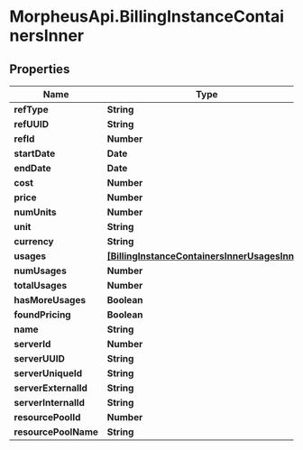 # MorpheusApi.BillingInstanceContainersInner

## Properties

Name | Type | Description | Notes
------------ | ------------- | ------------- | -------------
**refType** | **String** |  | [optional] 
**refUUID** | **String** |  | [optional] 
**refId** | **Number** |  | [optional] 
**startDate** | **Date** |  | [optional] 
**endDate** | **Date** |  | [optional] 
**cost** | **Number** |  | [optional] 
**price** | **Number** |  | [optional] 
**numUnits** | **Number** |  | [optional] 
**unit** | **String** |  | [optional] 
**currency** | **String** |  | [optional] 
**usages** | [**[BillingInstanceContainersInnerUsagesInner]**](BillingInstanceContainersInnerUsagesInner.md) |  | [optional] 
**numUsages** | **Number** |  | [optional] 
**totalUsages** | **Number** |  | [optional] 
**hasMoreUsages** | **Boolean** |  | [optional] 
**foundPricing** | **Boolean** |  | [optional] 
**name** | **String** |  | [optional] 
**serverId** | **Number** |  | [optional] 
**serverUUID** | **String** |  | [optional] 
**serverUniqueId** | **String** |  | [optional] 
**serverExternalId** | **String** |  | [optional] 
**serverInternalId** | **String** |  | [optional] 
**resourcePoolId** | **Number** |  | [optional] 
**resourcePoolName** | **String** |  | [optional] 


